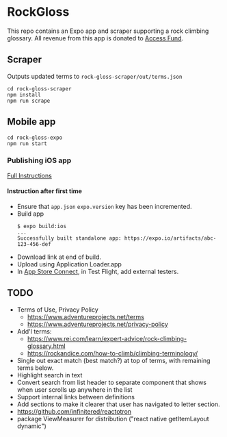 # RockGloss

This repo contains an Expo app and scraper supporting a rock climbing glossary.  All revenue from this app is donated to
[Access Fund](https://www.accessfund.org).

## Scraper

Outputs updated terms to `rock-gloss-scraper/out/terms.json`
```
cd rock-gloss-scraper
npm install
npm run scrape
```

## Mobile app

```
cd rock-gloss-expo
npm run start
```

### Publishing iOS app

[Full Instructions](https://medium.com/@jeffrey.allen.lewis/react-native-how-to-publish-an-expo-app-to-testflight-debug-common-errors-90e427b4b5ea)

#### Instruction after first time
* Ensure that `app.json` `expo.version` key has been incremented.
* Build app
    ```
    $ expo build:ios
    ...
    Successfully built standalone app: https://expo.io/artifacts/abc-123-456-def
    ```
* Download link at end of build.
* Upload using Application Loader.app
* In [App Store Connect](https://appstoreconnect.apple.com/), in Test Flight, add external testers.

## TODO

* Terms of Use, Privacy Policy
  - https://www.adventureprojects.net/terms
  - https://www.adventureprojects.net/privacy-policy
* Add'l terms:
  - https://www.rei.com/learn/expert-advice/rock-climbing-glossary.html
  - https://rockandice.com/how-to-climb/climbing-terminology/
* Single out exact match (best match?) at top of terms, with remaining terms below.
* Highlight search in text
* Convert search from list header to separate component that shows when user scrolls up anywhere in the list
* Support internal links between definitions
* Add sections to make it clearer that user has navigated to letter section.
* https://github.com/infinitered/reactotron
* package ViewMeasurer for distribution ("react native getItemLayout dynamic")
